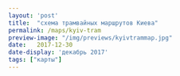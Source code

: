 ```yaml
---
layout: 'post'
title:  "схема трамвайных маршрутов Киева"
permalink: /maps/kyiv-tram
preview-image: "/img/previews/kyivtrammap.jpg"
date:   2017-12-30
date-display: 'декабрь 2017'
tags: ["карты"] 
---
```


